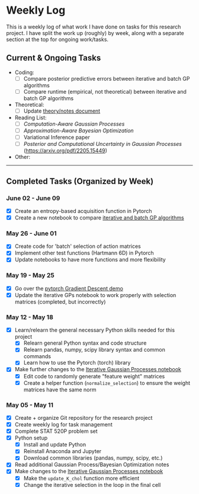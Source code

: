 # Weekly Log

This is a weekly log of what work I have done on tasks for this research project. I have split the work up (roughly) by week, along with a separate section at the top for ongoing work/tasks.

## Current & Ongoing Tasks

- Coding: 
    * [ ] Compare posterior predictive errors between iterative and batch GP algorithms
    * [ ] Compare runtime (empirical, not theoretical) between iterative and batch GP algorithms
- Theoretical:
    * [ ] Update [theory/notes document](./Notes/Research-General-Notes.pdf)
- Reading List:
    * [ ] *Computation-Aware Gaussian Processes* 
    * [ ] *Approximation-Aware Bayesian Optimization* 
    * [ ] Variational Inference paper
    * [ ] *Posterior and Computational Uncertainty in Gaussian Processes* (<https://arxiv.org/pdf/2205.15449>)
- Other:

---

## Completed Tasks (Organized by Week)

### June 02 - June 09

- [x] Create an entropy-based acquisition function in Pytorch
- [x] Create a new notebook to compare [iterative and batch GP algorithms](./Code/IterGP-Comparison/iterative_batch_gp_comparison.ipynb)

### May 26 - June 01

- [x] Create code for 'batch' selection of action matrices
- [x] Implement other test functions (Hartmann 6D) in Pytorch 
- [x] Update notebooks to have more functions and more flexibility

### May 19 - May 25

- [x] Go over the [pytorch Gradient Descent demo](./Code/Gradient-Descent-Demo/grad_descent_example.ipynb)
- [x] Update the iterative GPs notebook to work properly with selection matrices (completed, but incorrectly)

### May 12 - May 18

- [x] Learn/relearn the general necessary Python skills needed for this project
    * [x] Relearn general Python syntax and code structure
    * [x] Relearn pandas, numpy, scipy library syntax and common commands
    * [x] Learn how to use the Pytorch (torch) library
- [x] Make further changes to the [Iterative Gaussian Processes notebook](./Code/GP-Demo-Code/iterative_gp_selection_conditioning.ipynb)
    * [x] Edit code to randomly generate "feature weight" matrices 
    * [x] Create a helper function (`normalize_selection`) to ensure the weight matrices have the same norm

### May 05 - May 11 

- [x] Create + organize Git repository for the research project
- [x] Create weekly log for task management
- [x] Complete STAT 520P problem set
- [x] Python setup
    * [x] Install and update Python
    * [x] Reinstall Anaconda and Jupyter
    * [x] Download common libraries (pandas, numpy, scipy, etc.)
- [x] Read additional Gaussian Process/Bayesian Optimization notes
- [x] Make changes to the [Iterative Gaussian Processes notebook](./Code/GP-Demo-Code/iterative_gp_conditioning_demo.ipynb)
    * [x] Make the `update_K_chol` function more efficient
    * [x] Change the iterative selection in the loop in the final cell
